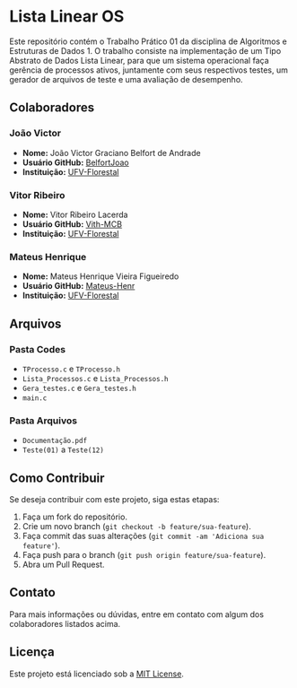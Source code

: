 # Lista Linear OS

Este repositório contém o Trabalho Prático 01 da disciplina de Algoritmos e Estruturas de Dados 1. O trabalho consiste na implementação de um Tipo Abstrato de Dados Lista Linear, para que um sistema operacional faça gerência de processos ativos, juntamente com seus respectivos testes, um gerador de arquivos de teste e uma avaliação de desempenho.

## Colaboradores

### João Victor
- **Nome:** João Victor Graciano Belfort de Andrade
- **Usuário GitHub:** [BelfortJoao](https://github.com/BelfortJoao)
- **Instituição:** [UFV-Florestal](https://www.novoscursos.ufv.br/graduacao/caf/ccp/www/)

### Vitor Ribeiro
- **Nome:** Vitor Ribeiro Lacerda
- **Usuário GitHub:** [Vith-MCB](https://github.com/Vith-MCB)
- **Instituição:** [UFV-Florestal](https://www.novoscursos.ufv.br/graduacao/caf/ccp/www/)

### Mateus Henrique
- **Nome:** Mateus Henrique Vieira Figueiredo
- **Usuário GitHub:** [Mateus-Henr](https://github.com/Mateus-Henr)
- **Instituição:** [UFV-Florestal](https://www.novoscursos.ufv.br/graduacao/caf/ccp/www/)

## Arquivos

### Pasta Codes
- `TProcesso.c` e `TProcesso.h`
- `Lista_Processos.c` e `Lista_Processos.h`
- `Gera_testes.c` e `Gera_testes.h`
- `main.c`

### Pasta Arquivos
- `Documentação.pdf`
- `Teste(01)` a `Teste(12)`

## Como Contribuir

Se deseja contribuir com este projeto, siga estas etapas:

1. Faça um fork do repositório.
2. Crie um novo branch (`git checkout -b feature/sua-feature`).
3. Faça commit das suas alterações (`git commit -am 'Adiciona sua feature'`).
4. Faça push para o branch (`git push origin feature/sua-feature`).
5. Abra um Pull Request.

## Contato

Para mais informações ou dúvidas, entre em contato com algum dos colaboradores listados acima.

## Licença

Este projeto está licenciado sob a [MIT License](LICENSE).
